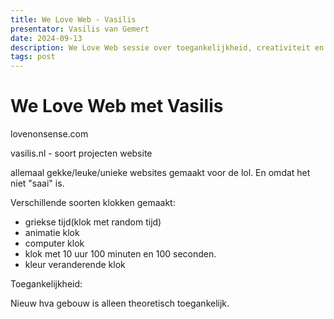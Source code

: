 ```yaml
---
title: We Love Web - Vasilis
presentator: Vasilis van Gemert
date: 2024-09-13
description: We Love Web sessie over toegankelijkheid, creativiteit en klokken
tags: post
---
```


# We Love Web met Vasilis

lovenonsense.com

vasilis.nl - soort projecten website

allemaal gekke/leuke/unieke websites gemaakt voor de lol. En omdat het niet "saai" is.

Verschillende soorten klokken gemaakt: 
*  griekse tijd(klok met random tijd)
*  animatie klok
*  computer klok
*  klok met 10 uur 100 minuten en 100 seconden.
*  kleur veranderende klok

Toegankelijkheid:

Nieuw hva gebouw is alleen theoretisch toegankelijk.
